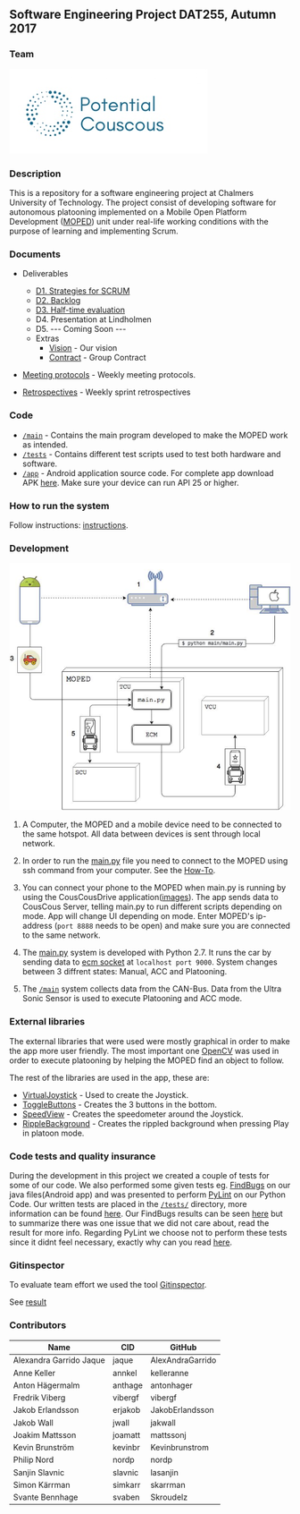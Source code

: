 ## Software Engineering Project DAT255, Autumn 2017


### Team
<img src="/Documents/Images/Logo.2.0..png">


### Description
This is a repository for a software engineering project at Chalmers University of Technology. The project consist of developing software for autonomous platooning implemented on a Mobile Open Platform Development ([MOPED](https://github.com/sics-sse/moped)) unit under real-life working conditions with the purpose of learning and implementing Scrum.


### Documents
* Deliverables
    * [D1. Strategies for SCRUM](/Documents/Deliverables/D1_Stratergies_for_scrum.pdf)
    * [D2. Backlog](https://trello.com/b/gsIRwmhq/potential-couscous)
    * [D3. Half-time evaluation](/Documents/Deliverables/D3_HalfTime_Evaluation.pdf)
    * D4. Presentation at Lindholmen
    * D5. --- Coming Soon ---
    * Extras
      * [Vision](/Documents/Deliverables/Our_vision_statement.pdf) - Our vision
      * [Contract](/Documents/GroupContract.pdf) - Group Contract
      
* [Meeting protocols](https://github.com/mattssonj/potential-couscous/tree/master/Documents/Meeting%20Protocols) - Weekly meeting protocols.
* [Retrospectives](https://github.com/mattssonj/potential-couscous/tree/master/Documents/Retrospectives) - Weekly sprint retrospectives


### Code
   * [`/main`](/main/) - Contains the main program developed to make the MOPED work as intended. 
   * [`/tests`](/tests/) - Contains different test scripts used to test both hardware and software.
   * [`/app`](/app/) - Android application source code. For complete app download APK [here](https://github.com/mattssonj/potential-couscous/blob/master/app/apk/CousCousDrive3.5.apk?raw=true). Make sure your device can run API 25 or higher.


### How to run the system
Follow instructions: [instructions](/Documents/howTo.md).


### Development
<p align="center"><img src="/Documents/Images/MOPED.jpg"></p>

1. A Computer, the MOPED and a mobile device need to be connected to the same hotspot.
All data between devices is sent through local network. 

2. In order to run the [main.py](/main/main.py) file you need to connect to the MOPED using ssh command from your computer. 
See the [How-To](/Documents/howTo.md). 

3. You can connect your phone to the MOPED when main.py is running by using the CousCousDrive application([images](/Documents/appImages.md)).
The app sends data to CousCous Server, telling main.py to run different scripts depending on mode. App will change UI depending on mode.
Enter MOPED's ip-address (`port 8888` needs to be open) and make sure you are connected to the same network.

4. The [main.py](/main/main.py) system is developed with Python 2.7. It runs the car by sending data to [ecm socket](https://github.com/sics-sse/moped/tree/master/ecm-core/src/main/java) at `localhost port 9000`.
System changes between 3 diffrent states: Manual, ACC and Platooning.

5. The [`/main`](/main/) system collects data from the CAN-Bus. Data from the Ultra Sonic Sensor is used to execute Platooning and ACC mode.

### External libraries
The external libraries that were used were mostly graphical in order to make the app more user friendly. The most important one [OpenCV](https://opencv.org) was used in order to execute platooning by helping the MOPED find an object to follow. 


The rest of the libraries are used in the app, these are:
- [VirtualJoystick](https://github.com/controlwear/virtual-joystick-android) - Used to create the Joystick.
- [ToggleButtons](https://github.com/rcketscientist/ToggleButtons) - Creates the 3 buttons in the bottom.
- [SpeedView](https://github.com/anastr/SpeedView) - Creates the speedometer around the Joystick.
- [RippleBackground](https://github.com/skyfishjy/android-ripple-background) - Creates the rippled background when pressing Play in platoon mode.

### Code tests and quality insurance 
During the development in this project we created a couple of tests for some of our code. We also performed some given tests eg. [FindBugs](http://findbugs.sourceforge.net) on our java files(Android app) and was presented to perform [PyLint](https://www.pylint.org) on our Python Code. Our written tests are placed in the [`/tests/`](/tests/) directory, more information can be found [here](/tests/Allmänna%20tester%20(Read%20this).pdf). Our FindBugs results can be seen [here](/Documents/codeTests.md) but to summarize there was one issue that we did not care about, read the result for more info. Regarding PyLint we choose not to perform these tests since it didnt feel necessary, exactly why can you read [here](/Documents/codeTests.md).

### Gitinspector
To evaluate team effort we used the tool [Gitinspector](https://github.com/ejwa/gitinspector).

See [result](/Documents/gitinspector.md)


### Contributors
| Name | CID | GitHub |
|------|-----|--------|
|Alexandra Garrido Jaque|jaque|AlexAndraGarrido|
|Anne Keller|annkel|kelleranne|
|Anton Hägermalm|anthage|antonhager|
|Fredrik Viberg|vibergf|vibergf|
|Jakob Erlandsson|erjakob|JakobErlandsson|
|Jakob Wall|jwall|jakwall|
|Joakim Mattsson|joamatt|mattssonj|
|Kevin Brunström|kevinbr|Kevinbrunstrom|
|Philip Nord|nordp|nordp|
|Sanjin Slavnic|slavnic|lasanjin|
|Simon Kärrman|simkarr|skarrman|
|Svante Bennhage|svaben|Skroudelz|
